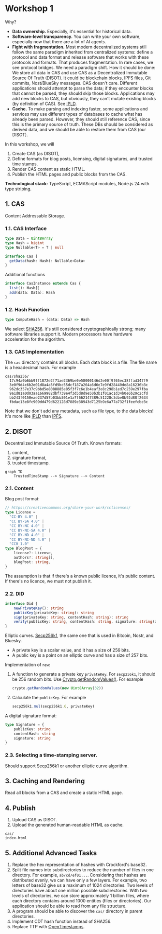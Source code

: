 # Workshop 1

Why?

- **Data ownership.** Especially, it's essential for historical data.
- **Software-level transparency.** You can write your own software, especially now that there are a lot of AI agents.
- **Fight with fragmentation.** Most modern decentralized systems still follow the same paradigm inherited from centralized systems: define a protocol and data format and release software that works with these protocols and formats. That produces fragmentation. In rare cases, we see protocol bridges. We need a paradigm shift. How it should be done: We store all data in CAS and use CAS as a Decentralized Immutable Source Of Truth (DISOT). It could be blockchain blocks, IPFS files, Git commits, Nost/BlueSky messages. CAS doesn't care. Different applications should attempt to parse the data; if they encounter blocks that cannot be parsed, they should skip those blocks. Applications may add new blocks to CAS, but obviously, they can't mutate existing blocks (by definition of CAS). See [IPLD](https://ipld.io/).
- **Cache.** To make parsing and indexing faster, some applications and services may use different types of databases to cache what has already been parsed. However, they should still reference CAS, since this is the primary source of truth. These DBs should be considered as derived data, and we should be able to restore them from CAS (our DISOT).

In this workshop, we will

1. Create CAS (as DISOT),
2. Define formats for blog posts, licensing, digital signatures, and trusted time stamps.
3. Render CAS content as static HTML.
4. Publish the HTML pages and public blocks from the CAS.

**Technological stack:** TypeScript, ECMAScript modules, Node.js 24 with type striping.

## 1. CAS 

Content Addressable Storage.

### 1.1. CAS Interface

```ts
type Data = Uint8Array
type Hash = bigint
type Nullable<T> = T | null

interface Cas {
  getData(hash: Hash): Nullable<Data>
}
```

Additional functions

```ts
interface CasInstance extends Cas {
  list(): Hash[]
  add(data: Data): Hash
}
```

### 1.2. Hash Function

```ts
type ComputeHash = (data: Data) => Hash
```

We select [SHA256](https://en.wikipedia.org/wiki/SHA-2). It's still considered cryptographically strong; many software libraries support it. Modern processors have hardware acceleration for the algorithm.

### 1.3. CAS Implementation

The `cas` directory contains all blocks. Each data block is a file. The file name is a hexadecimal hash. For example

```
cas/sha256/
  17c94a0b6bb9ff1872e2f71ae2369be0e58000146d2e00f9f65ec38ffad347f9
  3e0f9d4c6b2e01d8a4a5fd9bc55dcf187a264a6d6e7e9fd28440de8a16236b3c
  962dc357e37c9bbd5e8088885e85f3f7c6e1b4eaf3e8c298b1ed7c259e297fba
  9a1d81a0d03aa1669982dbf739e4f3d5d8d9e50b3b1f01ac1d34b0e6b20c2cfd
  bb243f0150eae237d57b03bb301e1a7f662147389c51228c3dbe8b92d88f2634
  fbdac13e8fc909dd479d622128d7889e38943d7125b9e6a77a732f1feefcbe3c
```

Note that we don't add any metadata, such as file type, to the data blocks! It's more like [IPLD](https://ipld.io/) than [IPFS](https://en.wikipedia.org/wiki/InterPlanetary_File_System).

## 2. DISOT

Decentralized Immutable Source Of Truth. Known formats:

1. content,
2. signature format,
3. trusted timestamp.

```mermaid
graph TD
    TrustedTimeStamp --> Signature --> Content
```

### 2.1. Content

Blog post format:

```ts
// https://creativecommons.org/share-your-work/cclicenses/
type License =
  "CC-BY 4.0" |
  "CC BY-SA 4.0" |
  "CC BY-NC 4.0" |
  "CC BY-NC-SA 4.0" |
  "CC BY-ND 4.0" |
  "CC BY-NC-ND 4.0" |
  "CC0 1.0"
type BlogPost = {
    license?: License,
    authors?: string[], 
    blogPost: string,
}
```

The assumption is that if there's a known public licence, it's public content.
If there's no licence, we must not publish it.

### 2.2. DID

```ts
interface Did {
    newPrivateKey(): string
    publicKey(privateKey: string): string
    sign(privateKey: string, contentHash: string): string
    verify(publicKey: string, contentHash: string, signature: string): boolean
}
```

Elliptic curves. [Secp256k1](https://neuromancer.sk/std/secg/secp256k1), the same one that is used in Bitcoin, Nostr, and Bluesky. 
- A private key is a scalar value, and it has a size of 256 bits.
- A public key is a point on an elliptic curve and has a size of 257 bits.

Implementation of `new`:

1. A function to generate a private key `privateKey`. For `secp256k1`, it should be 256 random bits. Use [Crypto.getRandomValues()](https://developer.mozilla.org/en-US/docs/Web/API/Crypto/getRandomValues). For example
   ```ts
   crypto.getRandomValues(new Uint8Array(32))
   ```
3. Calculate the `publicKey`. For example
   ```ts
   secp256k1.mul(secp256k1.G, privateKey)
   ```

A digital signature format:

```ts
type Signature = {
    publicKey: string
    contentHash: string
    signature: string
}
```

### 2.3. Selecting a time-stamping server.

Should support Secp256k1 or another elliptic curve algorithm.

## 3. Caching and Rendering

Read all blocks from a CAS and create a static HTML page.

## 4. Publish

1. Upload CAS as DISOT.
2. Upload the generated human-readable HTML as cache.

```
cas/
index.html
```

## 5. Additional Advanced Tasks

1. Replace the hex representation of hashes with Crockford's base32.
2. Split file names into subdirectories to reduce the number of files in one directory. For example, `ab/cd/ef01...`. Considering that hashes are distributed evenly, we can have only a few layers. For example, two letters of base32 give us a maximum of 1024 directories. Two levels of directories have about one million possible subdirectories. With two levels of directories, we can store approximately 1 billion files, where each directory contains around 1000 entities (files or directories). Our application should be able to read from any file structure.
3. A program should be able to discover the `cas/` directory in parent directories.
4. Implement CDT hash function instead of SHA256.
5. Replace TTP with [OpenTimestamps](https://en.wikipedia.org/wiki/OpenTimestamps).
